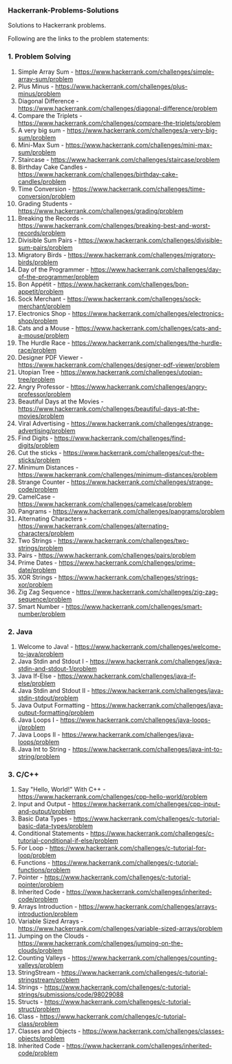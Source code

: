 ### Hackerrank-Problems-Solutions
Solutions to Hackerrank problems.

Following are the links to the problem statements:

### 1. Problem Solving

1. Simple Array Sum - https://www.hackerrank.com/challenges/simple-array-sum/problem
2. Plus Minus - https://www.hackerrank.com/challenges/plus-minus/problem
3. Diagonal Difference - https://www.hackerrank.com/challenges/diagonal-difference/problem
4. Compare the Triplets - https://www.hackerrank.com/challenges/compare-the-triplets/problem
5. A very big sum - https://www.hackerrank.com/challenges/a-very-big-sum/problem
6. Mini-Max Sum - https://www.hackerrank.com/challenges/mini-max-sum/problem
7. Staircase - https://www.hackerrank.com/challenges/staircase/problem
8. Birthday Cake Candles - https://www.hackerrank.com/challenges/birthday-cake-candles/problem
9. Time Conversion - https://www.hackerrank.com/challenges/time-conversion/problem
10. Grading Students - https://www.hackerrank.com/challenges/grading/problem
11. Breaking the Records - https://www.hackerrank.com/challenges/breaking-best-and-worst-records/problem
12. Divisible Sum Pairs - https://www.hackerrank.com/challenges/divisible-sum-pairs/problem
13. Migratory Birds - https://www.hackerrank.com/challenges/migratory-birds/problem
14. Day of the Programmer - https://www.hackerrank.com/challenges/day-of-the-programmer/problem
15. Bon Appétit - https://www.hackerrank.com/challenges/bon-appetit/problem
16. Sock Merchant - https://www.hackerrank.com/challenges/sock-merchant/problem
17. Electronics Shop - https://www.hackerrank.com/challenges/electronics-shop/problem
18. Cats and a Mouse - https://www.hackerrank.com/challenges/cats-and-a-mouse/problem
19. The Hurdle Race - https://www.hackerrank.com/challenges/the-hurdle-race/problem
20. Designer PDF Viewer - https://www.hackerrank.com/challenges/designer-pdf-viewer/problem
21. Utopian Tree - https://www.hackerrank.com/challenges/utopian-tree/problem
22. Angry Professor - https://www.hackerrank.com/challenges/angry-professor/problem
23. Beautiful Days at the Movies - https://www.hackerrank.com/challenges/beautiful-days-at-the-movies/problem
24. Viral Advertising - https://www.hackerrank.com/challenges/strange-advertising/problem
25. Find Digits - https://www.hackerrank.com/challenges/find-digits/problem
26. Cut the sticks - https://www.hackerrank.com/challenges/cut-the-sticks/problem
27. Minimum Distances - https://www.hackerrank.com/challenges/minimum-distances/problem
28. Strange Counter - https://www.hackerrank.com/challenges/strange-code/problem
29. CamelCase - https://www.hackerrank.com/challenges/camelcase/problem
30. Pangrams - https://www.hackerrank.com/challenges/pangrams/problem
31. Alternating Characters - https://www.hackerrank.com/challenges/alternating-characters/problem
32. Two Strings - https://www.hackerrank.com/challenges/two-strings/problem
33. Pairs - https://www.hackerrank.com/challenges/pairs/problem
34. Prime Dates - https://www.hackerrank.com/challenges/prime-date/problem
35. XOR Strings - https://www.hackerrank.com/challenges/strings-xor/problem
36. Zig Zag Sequence - https://www.hackerrank.com/challenges/zig-zag-sequence/problem
37. Smart Number - https://www.hackerrank.com/challenges/smart-number/problem

### 2. Java

1. Welcome to Java! - https://www.hackerrank.com/challenges/welcome-to-java/problem
2. Java Stdin and Stdout I - https://www.hackerrank.com/challenges/java-stdin-and-stdout-1/problem
3. Java If-Else - https://www.hackerrank.com/challenges/java-if-else/problem
4. Java Stdin and Stdout II - https://www.hackerrank.com/challenges/java-stdin-stdout/problem
5. Java Output Formatting - https://www.hackerrank.com/challenges/java-output-formatting/problem
6. Java Loops I - https://www.hackerrank.com/challenges/java-loops-i/problem
7. Java Loops II - https://www.hackerrank.com/challenges/java-loops/problem
8. Java Int to String - https://www.hackerrank.com/challenges/java-int-to-string/problem

### 3. C/C++

1. Say "Hello, World!" With C++ - https://www.hackerrank.com/challenges/cpp-hello-world/problem
2. Input and Output - https://www.hackerrank.com/challenges/cpp-input-and-output/problem
3. Basic Data Types - https://www.hackerrank.com/challenges/c-tutorial-basic-data-types/problem
4. Conditional Statements - https://www.hackerrank.com/challenges/c-tutorial-conditional-if-else/problem
5. For Loop - https://www.hackerrank.com/challenges/c-tutorial-for-loop/problem
6. Functions - https://www.hackerrank.com/challenges/c-tutorial-functions/problem
7. Pointer - https://www.hackerrank.com/challenges/c-tutorial-pointer/problem
8. Inherited Code - https://www.hackerrank.com/challenges/inherited-code/problem
9. Arrays Introduction - https://www.hackerrank.com/challenges/arrays-introduction/problem
10. Variable Sized Arrays - https://www.hackerrank.com/challenges/variable-sized-arrays/problem
11. Jumping on the Clouds - https://www.hackerrank.com/challenges/jumping-on-the-clouds/problem
12. Counting Valleys - https://www.hackerrank.com/challenges/counting-valleys/problem
13. StringStream - https://www.hackerrank.com/challenges/c-tutorial-stringstream/problem
14. Strings - https://www.hackerrank.com/challenges/c-tutorial-strings/submissions/code/98029088
15. Structs - https://www.hackerrank.com/challenges/c-tutorial-struct/problem
16. Class - https://www.hackerrank.com/challenges/c-tutorial-class/problem
17. Classes and Objects - https://www.hackerrank.com/challenges/classes-objects/problem
18. Inherited Code - https://www.hackerrank.com/challenges/inherited-code/problem
